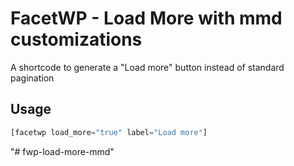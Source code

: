 # FacetWP - Load More with mmd customizations
A shortcode to generate a "Load more" button instead of standard pagination

## Usage
```php
[facetwp load_more="true" label="Load more"]
```
"# fwp-load-more-mmd" 
